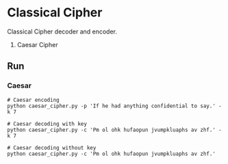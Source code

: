 # Classical Cipher
Classical Cipher decoder and encoder.
1. Caesar Cipher

## Run
### Caesar
```shell
# Caesar encoding
python caesar_cipher.py -p 'If he had anything confidential to say.' -k 7

# Caesar decoding with key
python caesar_cipher.py -c 'Pm ol ohk hufaopun jvumpkluaphs av zhf.' -k 7

# Caesar decoding without key
python caesar_cipher.py -c 'Pm ol ohk hufaopun jvumpkluaphs av zhf.'
```
